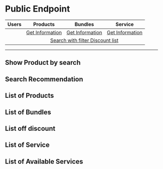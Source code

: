 # Public Endpoint

<table class="html-table">
    <thead>
        <tr>
            <th>Users</th>
            <th>Products</th>
            <th>Bundles</th>
            <th>Service</th>
        </tr>
    </thead>
    <tbody>
    <tr>
        <td>   
            <!-- Column for User  -->
            <!-- <a href="#">
                Verify regular user
            </a> -->
        </td>
            <!-- Column for Product  -->
        <td>
            <a href="#">
                Get Information
            </a>
        </td>
            <!-- Column for Bundles  -->
        <td>
            <a href="#">
                Get Information
            </a>
        </td>
            <!-- Column for Services  -->
        <td>
            <a href="#">
                Get Information
            </a>
        </td>
    </tr>
    <tr>
        <td></td>
        <td colspan="3" style="text-align: center;">
            <a href="#" >
                Search with filter
            </a>
            <a href="#" >
                Discount list
            </a>
        </td>
    </tr>
    </tbody>
</table>

---

## Show Product by search



## Search Recommendation



## List of Products



## List of Bundles


## List off discount


## List of Service

## List of Available Services
